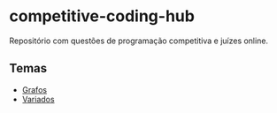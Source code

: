 # competitive-coding-hub
Repositório com questões de programação competitiva e juízes online. 

## Temas
- [Grafos](Grafos)
- [Variados](Variados)
